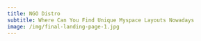 ```yaml
---
title: NGO Distro
subtitle: Where Can You Find Unique Myspace Layouts Nowadays
image: /img/final-landing-page-1.jpg
---
```


